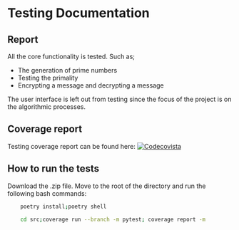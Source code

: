 # Testing Documentation

## Report
All the core functionality is tested. Such as;
- The generation of prime numbers
- Testing the primality
- Encrypting a message and decrypting a message

The user interface is left out from testing since the focus of the project is on the algorithmic processes.

## Coverage report
Testing coverage report can be found here: [![Codecovista](https://codecov.io/gh/hanrastic/RSA-Cryptosystem/branch/main/graph/badge.svg?token=38QC8NMU4G)](https://codecov.io/gh/hanrastic/RSA-Cryptosystem)

## How to run the tests
Download the .zip file. Move to the root of the directory and run the following bash commands:

```bash
    poetry install;poetry shell
```

```bash
    cd src;coverage run --branch -m pytest; coverage report -m
```
